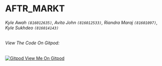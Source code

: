 # AFTR_MARKT
###### Kyle Awah `(816012635)`,  Avita John `(816012533)`, Riandra Maraj `(81601097)`, Kyle Sukhdeo `(816014143)`
###### View The Code On Gitpod:
[![Gitpod View Me On Gitpod](https://img.shields.io/badge/Gitpod-Ready--to--Code-blue?logo=gitpod)](https://gitpod.io/#https://github.com/kylehalo/aftrmarkt.git) 
